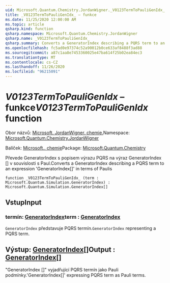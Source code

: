 ```yaml
---
uid: Microsoft.Quantum.Chemistry.JordanWigner._V0123TermToPauliGenIdx_
title: _V0123TermToPauliGenIdx_ – funkce
ms.date: 11/25/2020 12:00:00 AM
ms.topic: article
qsharp.kind: function
qsharp.namespace: Microsoft.Quantum.Chemistry.JordanWigner
qsharp.name: _V0123TermToPauliGenIdx_
qsharp.summary: Converts a GeneratorIndex describing a PQRS term to an expression 'GeneratorIndex[]' in terms of Paulis
ms.openlocfilehash: fc5ad0e97374c52a90012b0ce633af8488f3ad88
ms.sourcegitcommit: a87c1aa8e7453360025e47ba614f25b02ea84ec3
ms.translationtype: MT
ms.contentlocale: cs-CZ
ms.lasthandoff: 11/26/2020
ms.locfileid: "96215091"
---
```

# <a name="_v0123termtopauligenidx_-function"></a><span data-ttu-id="a6260-102">_V0123TermToPauliGenIdx_ – funkce</span><span class="sxs-lookup"><span data-stu-id="a6260-102">_V0123TermToPauliGenIdx_ function</span></span>

<span data-ttu-id="a6260-103">Obor názvů: [Microsoft. JordanWigner. chemie.](xref:Microsoft.Quantum.Chemistry.JordanWigner)</span><span class="sxs-lookup"><span data-stu-id="a6260-103">Namespace: [Microsoft.Quantum.Chemistry.JordanWigner](xref:Microsoft.Quantum.Chemistry.JordanWigner)</span></span>

<span data-ttu-id="a6260-104">Balíček: [Microsoft.. chemie](https://nuget.org/packages/Microsoft.Quantum.Chemistry)</span><span class="sxs-lookup"><span data-stu-id="a6260-104">Package: [Microsoft.Quantum.Chemistry](https://nuget.org/packages/Microsoft.Quantum.Chemistry)</span></span>


<span data-ttu-id="a6260-105">Převede GeneratorIndex s popisem výrazu PQRS na výraz GeneratorIndex [] v souvislosti s Paul.</span><span class="sxs-lookup"><span data-stu-id="a6260-105">Converts a GeneratorIndex describing a PQRS term to an expression 'GeneratorIndex[]' in terms of Paulis</span></span>

```qsharp
function _V0123TermToPauliGenIdx_ (term : Microsoft.Quantum.Simulation.GeneratorIndex) : Microsoft.Quantum.Simulation.GeneratorIndex[]
```


## <a name="input"></a><span data-ttu-id="a6260-106">Vstup</span><span class="sxs-lookup"><span data-stu-id="a6260-106">Input</span></span>

### <a name="term--generatorindex"></a><span data-ttu-id="a6260-107">termín: [GeneratorIndex](xref:Microsoft.Quantum.Simulation.GeneratorIndex)</span><span class="sxs-lookup"><span data-stu-id="a6260-107">term : [GeneratorIndex](xref:Microsoft.Quantum.Simulation.GeneratorIndex)</span></span>

<span data-ttu-id="a6260-108">`GeneratorIndex` představuje PQRS termín.</span><span class="sxs-lookup"><span data-stu-id="a6260-108">`GeneratorIndex` representing a PQRS term.</span></span>



## <a name="output--generatorindex"></a><span data-ttu-id="a6260-109">Výstup: [GeneratorIndex](xref:Microsoft.Quantum.Simulation.GeneratorIndex)[]</span><span class="sxs-lookup"><span data-stu-id="a6260-109">Output : [GeneratorIndex](xref:Microsoft.Quantum.Simulation.GeneratorIndex)[]</span></span>

<span data-ttu-id="a6260-110">"GeneratorIndex []" vyjadřující PQRS termín jako Pauli podmínky.</span><span class="sxs-lookup"><span data-stu-id="a6260-110">'GeneratorIndex[]' expressing PQRS term as Pauli terms.</span></span>